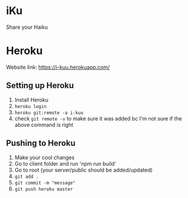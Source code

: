 # iKu
Share your Haiku

# Heroku
Website link: https://i-kuu.herokuapp.com/

## Setting up Heroku
1. Install Heroku
2. `heroku login`
3. `heroku git:remote -a i-kuu`
4. check `git remote -v` to make sure it was added bc I'm not sure if the above command is right

## Pushing to Heroku
1. Make your cool changes
2. Go to client folder and run 'npm run build'
3. Go to root (your server/public should be added/updated)
4. `git add .`
5. `git commit -m "message"`
6. `git push heroku master`
